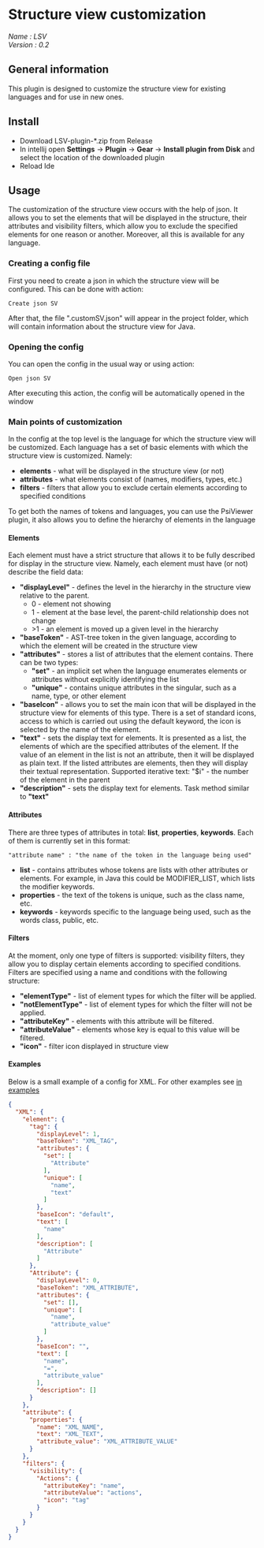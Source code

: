 # Structure view customization

_Name : LSV_ \
_Version : 0.2_

## General information

This plugin is designed to customize the structure view for existing languages and for use in new ones.

## Install

* Download LSV-plugin-*.zip from Release
* In intellij open __Settings__ &rarr; __Plugin__ &rarr; __Gear__ &rarr; __Install plugin from Disk__ and 
select the location of the downloaded plugin
* Reload Ide

## Usage

The customization of the structure view occurs with the help of json. It allows you to set the elements that will be 
displayed in the structure, their attributes and visibility filters, which allow you to exclude the specified elements 
for one reason or another. Moreover, all this is available for any language.

### Creating a config file
First you need to create a json in which the structure view will be configured. This can be done with
action:
```
Create json SV
```
After that, the file ".customSV.json" will appear in the project folder, which will contain information about the structure view for Java.

### Opening the config

You can open the config in the usual way or using action:

```
Open json SV
```

After executing this action, the config will be automatically opened in the window

### Main points of customization

In the config at the top level is the language for which the structure view will be customized. 
Each language has a set of basic elements with which the structure view is customized. Namely:

* __elements__ - what will be displayed in the structure view (or not)
* __attributes__ - what elements consist of (names, modifiers, types, etc.)
* __filters__ - filters that allow you to exclude certain elements according to specified conditions

To get both the names of tokens and languages, you can use the PsiViewer plugin, it also allows you to define the hierarchy of elements in the language
#### Elements 

Each element must have a strict structure that allows it to be fully described for display in the structure view.
Namely, each element must have (or not) describe the field data:

* __"displayLevel"__ - defines the level in the hierarchy in the structure view relative to the parent.
    * 0 - element not showing
    * 1 - element at the base level, the parent-child relationship does not change
    * \>1 - an element is moved up a given level in the hierarchy
* __"baseToken"__ -  AST-tree token in the given language, according to which the element will be created in the structure view
* __"attributes"__ - stores a list of attributes that the element contains. There can be two types:
  * __"set"__ - an implicit set when the language enumerates elements or attributes without explicitly identifying the list
  * __"unique"__ - contains unique attributes in the singular, such as a name, type, or other element
* __"baseIcon"__ - allows you to set the main icon that will be displayed in the structure view for elements of this type. 
There is a set of standard icons, access to which is carried out using the default keyword, 
the icon is selected by the name of the element.
* __"text"__ - sets the display text for elements. It is presented as a list, the elements of which are the specified attributes of the element. 
If the value of an element in the list is not an attribute, then it will be displayed as plain text. 
If the listed attributes are elements, then they will display their textual representation. 
Supported iterative text: "$i" - the number of the element in the parent
* __"description"__ - sets the display text for elements. Task method similar to __"text"__

#### Attributes

There are three types of attributes in total: __list__, __properties__, __keywords__. Each of them is currently set in
this format:

```
"attribute name" : "the name of the token in the language being used"
```

* __list__ - contains attributes whose tokens are lists with other attributes or elements. 
For example, in Java this could be MODIFIER_LIST, which lists the modifier keywords.
* __properties__ - the text of the tokens is unique, such as the class name, etc.
* __keywords__ - keywords specific to the language being used, such as the words class, public, etc.

#### Filters

At the moment, only one type of filters is supported: visibility filters, they allow you to display certain elements according to specified conditions. 
Filters are specified using a name and conditions with the following structure:

* __"elementType"__ - list of element types for which the filter will be applied.
* __"notElementType"__ - list of element types for which the filter will not be applied.
* __"attributeKey"__ - elements with this attribute will be filtered.
* __"attributeValue"__ - elements whose key is equal to this value will be filtered.
* __"icon"__ - filter icon displayed in structure view

#### Examples

Below is a small example of a config for XML. For other examples see
[in examples](./examples/)

```json
{
  "XML": {
    "element": {
      "tag": {
        "displayLevel": 1,
        "baseToken": "XML_TAG",
        "attributes": {
          "set": [
            "Attribute"
          ],
          "unique": [
            "name",
            "text"
          ]
        },
        "baseIcon": "default",
        "text": [
          "name"
        ],
        "description": [
          "Attribute"
        ]
      },
      "Attribute": {
        "displayLevel": 0,
        "baseToken": "XML_ATTRIBUTE",
        "attributes": {
          "set": [],
          "unique": [
            "name",
            "attribute_value"
          ]
        },
        "baseIcon": "",
        "text": [
          "name",
          "=",
          "attribute_value"
        ],
        "description": []
      }
    },
    "attribute": {
      "properties": {
        "name": "XML_NAME",
        "text": "XML_TEXT",
        "attribute_value": "XML_ATTRIBUTE_VALUE"
      }
    },
    "filters": {
      "visibility": {
        "Actions": {
          "attributeKey": "name",
          "attributeValue": "actions",
          "icon": "tag"
        }
      }
    }
  }
}
```